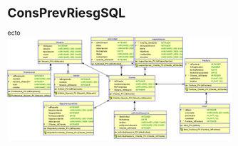 # ConsPrevRiesgSQL
ecto
![UML](https://github.com/takeshidev/ConsPrevRiesgSQL/blob/master/ModeloSQL/Relational_1.png) 
